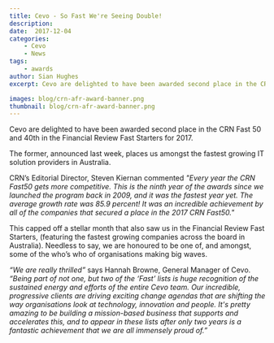 ```yaml
---
title: Cevo - So Fast We're Seeing Double!
description: 
date:  2017-12-04
categories:
    - Cevo
    - News
tags:
    - awards
author: Sian Hughes
excerpt: Cevo are delighted to have been awarded second place in the CRN Fast 50 and 40th in the Financial Review Fast Starters for 2017. 

images: blog/crn-afr-award-banner.png
thumbnail: blog/crn-afr-award-banner.png
---
```

Cevo are delighted to have been awarded second place in the CRN Fast 50 and 40th in the Financial Review Fast Starters for 2017. 

The former, announced last week, places us amongst the fastest growing IT solution providers in Australia.  

CRN’s Editorial Director, Steven Kiernan commented <i>"Every year the CRN Fast50 gets more competitive. This is the ninth year of the awards since we launched the program back in 2009, and it was the fastest year yet. The average growth rate was 85.9 percent! It was an incredible achievement by all of the companies that secured a place in the 2017 CRN Fast50."</i>

This capped off a stellar month that also saw us in the Financial Review Fast Starters, (featuring the fastest growing companies across the board in Australia). Needless to say, we are honoured to be one of, and amongst, some of the who’s who of organisations making big waves.

<i>“We are really thrilled”</i> says Hannah Browne, General Manager of Cevo.
<i>“Being part of not one, but two of the ‘Fast’ lists is huge recognition of the sustained energy and efforts of the entire Cevo team. Our incredible, progressive clients are driving exciting change agendas that are shifting the way organisations look at technology, innovation and people. It's pretty amazing to be building a mission-based business that supports and accelerates this, and to appear in these lists after only two years is a fantastic achievement that we are all immensely proud of.”</i>


 

